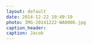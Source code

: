 ```yaml
---
layout: default
date: 2014-12-22 19:49:19
photo: IMG-20141222-WA0006.jpg
caption_header:  
caption: Jacob
---
```

